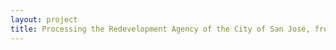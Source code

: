 ```yaml
--- 
layout: project 
title: Processing the Redevelopment Agency of the City of San José, from planning to implementation
---
```



